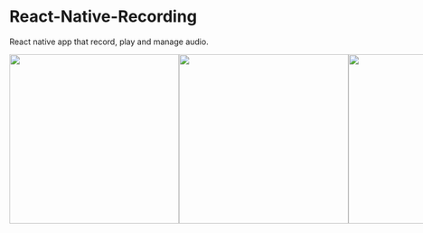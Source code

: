 # React-Native-Recording
React native app that record, play and manage audio.

<div style="display:flex;">
  <img src="https://github.com/Alexaltrex/React-Native-Recording/assets/56224288/729c8a9c-b09a-4447-9eda-b79f428550c8" height="300">
  <img src="https://github.com/Alexaltrex/React-Native-Recording/assets/56224288/096d765c-71a9-426e-b37a-cfb03293cfad" height="300">
  <img src="https://github.com/Alexaltrex/React-Native-Recording/assets/56224288/1fbe953d-8732-4628-99c2-a8e09a75620e" height="300">
  <img src="https://github.com/Alexaltrex/React-Native-Recording/assets/56224288/8fe8f1ad-ec69-4a6d-8140-0502db1c6350" height="300">
  <img src="https://github.com/Alexaltrex/React-Native-Recording/assets/56224288/5d5af59a-e45a-4df1-bda8-2bfb015740f1" height="300">
  <img src="https://github.com/Alexaltrex/React-Native-Recording/assets/56224288/8ed1b856-2403-4f15-984f-79632e94c7e1" height="300">
  <img src="https://github.com/Alexaltrex/React-Native-Recording/assets/56224288/c0f96053-ac0b-4844-98df-49d39d47bcfd" height="300">
  <img src="https://github.com/Alexaltrex/React-Native-Recording/assets/56224288/7cd60e5c-ee44-485a-a2cf-4187f3d5781d" height="300">  
</div>
